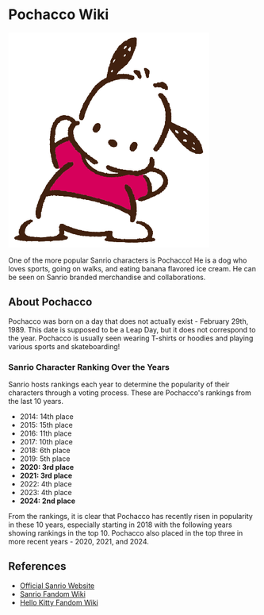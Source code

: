 # Pochacco Wiki

![Image of Pochacco](pochacco.png)

One of the more popular Sanrio characters is Pochacco! He is a dog who loves sports, going on walks, and eating banana flavored ice cream. He can be seen on Sanrio branded merchandise and collaborations.


## About Pochacco
Pochacco was born on a day that does not actually exist - February 29th, 1989. This date is supposed to be a Leap Day, but it does not correspond to the year. Pochacco is usually seen wearing T-shirts or hoodies and playing various sports and skateboarding!

### Sanrio Character Ranking Over the Years
Sanrio hosts rankings each year to determine the popularity of their characters through a voting process. These are Pochacco's rankings from the last 10 years.

- 2014: 14th place
- 2015: 15th place
- 2016: 11th place
- 2017: 10th place
- 2018: 6th place
- 2019: 5th place
- **2020: 3rd place**
- **2021: 3rd place**
- 2022: 4th place
- 2023: 4th place
- **2024: 2nd place**

From the rankings, it is clear that Pochacco has recently risen in popularity in these 10 years, especially starting in 2018 with the following years showing rankings in the top 10. Pochacco also placed in the top three in more recent years - 2020, 2021, and 2024.

## References
- [Official Sanrio Website](https://www.sanrio.com/collections/pochacco)
- [Sanrio Fandom Wiki](https://sanrio.fandom.com/wiki/Pochacco)
- [Hello Kitty Fandom Wiki](https://hellokitty.fandom.com/wiki/Pochacco)